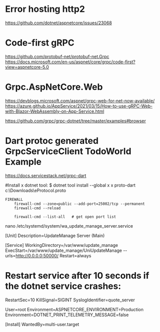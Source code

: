 ﻿
# Error hosting http2
https://github.com/dotnet/aspnetcore/issues/23068


# Code-first gRPC
https://github.com/protobuf-net/protobuf-net.Grpc
https://docs.microsoft.com/en-us/aspnet/core/grpc/code-first?view=aspnetcore-5.0


# Grpc.AspNetCore.Web
https://devblogs.microsoft.com/aspnet/grpc-web-for-net-now-available/
https://azure.github.io/AppService/2021/03/15/How-to-use-gRPC-Web-with-Blazor-WebAssembly-on-App-Service.html

https://github.com/grpc/grpc-dotnet/tree/master/examples#browser


# Dart protoc generated GrpcServiceClient TodoWorld Example
https://docs.servicestack.net/grpc-dart

#Install x dotnet tool:
$ dotnet tool install --global x 
x proto-dart c:\Downloads\eProtocol.proto




    FIREWALL
        firewall-cmd --zone=public --add-port=25002/tcp --permanent
	    firewall-cmd --reload

        firewall-cmd --list-all   # get open port list



 nano /etc/systemd/system/wa_update_manage_server.service
  

[Unit]
Description=UpdateManage Server (Main)

[Service]
WorkingDirectory=/var/www/update_manage
ExecStart=/var/www/update_manage/UniUpdateManage --urls=http://0.0.0.0:50000/
Restart=always

# Restart service after 10 seconds if the dotnet service crashes:
RestartSec=10
KillSignal=SIGINT
SyslogIdentifier=quote_server

User=root
Environment=ASPNETCORE_ENVIRONMENT=Production
Environment=DOTNET_PRINT_TELEMETRY_MESSAGE=false

[Install]
WantedBy=multi-user.target




